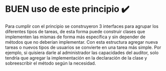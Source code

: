 # BUEN uso de este principio :heavy_check_mark:

Para cumplir con el principio se construyeron 3 interfaces para agrupar los diferentes
tipos de tareas, de esta forma puede construir clases que implementen las mismas de forma
más específica y sin depender de métodos que no deberían implementar. Con esta estructura
agregar nueva tareas o nuevos tipos de usuarios se convierte en una tarea más simple. Por ejemplo,
si quisiera darle al administrador las capacidades del auditor, solo tendría que
agregar la implementación en la declaración de la clase y sobreescribir el método según
la necesidad.
